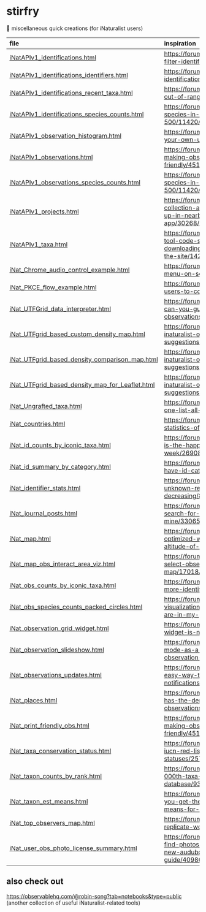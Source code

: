# stirfry
🥘 miscellaneous quick creations (for iNaturalist users)

|file|inspiration|
|:---|:---|
|[iNatAPIv1_identifications.html](https://jumear.github.io/stirfry/iNatAPIv1_identifications)|https://forum.inaturalist.org/t/search-and-filter-identifications/1304/23|
|[iNatAPIv1_identifications_identifiers.html](https://jumear.github.io/stirfry/iNatAPIv1_identifications_identifiers)|https://forum.inaturalist.org/t/summary-of-identifications-by-users/2167/12|
|[iNatAPIv1_identifications_recent_taxa.html](https://jumear.github.io/stirfry/iNatAPIv1_identifications_recent_taxa)|https://forum.inaturalist.org/t/how-to-find-out-of-range-observations-wiki/4271/2|
|[iNatAPIv1_identifications_species_counts.html](https://jumear.github.io/stirfry/iNatAPIv1_identifications_species_counts)|https://forum.inaturalist.org/t/viewing-species-in-a-project-beyond-the-top-500/11420/10|
|[iNatAPIv1_observation_histogram.html](https://jumear.github.io/stirfry/iNatAPIv1_observation_histogram)|https://forum.inaturalist.org/t/viewing-your-own-user-stats/10328/3|
|[iNatAPIv1_observations.html](https://jumear.github.io/stirfry/iNatAPIv1_observations)|https://forum.inaturalist.org/t/tool-for-making-observations-printer-friendly/4513/18|
|[iNatAPIv1_observations_species_counts.html](https://jumear.github.io/stirfry/iNatAPIv1_observations_species_counts)|https://forum.inaturalist.org/t/viewing-species-in-a-project-beyond-the-top-500/11420/10|
|[iNatAPIv1_projects.html](https://jumear.github.io/stirfry/iNatAPIv1_projects)|https://forum.inaturalist.org/t/make-collection-and-umbrella-projects-show-up-in-nearby-projects-in-the-app/30268/7|
|[iNatAPIv1_taxa.html](https://jumear.github.io/stirfry/iNatAPIv1_taxa)|https://forum.inaturalist.org/t/is-there-a-tool-code-snippet-that-allows-downloading-of-taxonomy-data-from-the-site/14268/6|
|[iNat_Chrome_audio_control_example.html](https://jumear.github.io/stirfry/iNat_Chrome_audio_control_example)|https://forum.inaturalist.org/t/vestigial-menu-on-sounds-in-chrome/8621/5|
|[iNat_PKCE_flow_example.html](https://jumear.github.io/stirfry/iNat_PKCE_flow_example)|https://forum.inaturalist.org/t/batch-add-users-to-collection-project-filters/8086/4|
|[iNat_UTFGrid_data_interpreter.html](https://jumear.github.io/stirfry/iNat_UTFGrid_data_interpreter)|https://forum.inaturalist.org/t/inatguessr-can-you-guess-the-location-from-the-observations/44518/50|
|[iNat_UTFgrid_based_custom_density_map.html](https://jumear.github.io/stirfry/iNat_UTFgrid_based_custom_density_map)|https://forum.inaturalist.org/t/looking-for-inaturalist-observation-map-visualisation-suggestions/7322/12|
|[iNat_UTFgrid_based_density_comparison_map.html](https://jumear.github.io/stirfry/iNat_UTFgrid_based_density_comparison_map)|https://forum.inaturalist.org/t/looking-for-inaturalist-observation-map-visualisation-suggestions/7322/22|
|[iNat_UTFgrid_based_density_map_for_Leaflet.html](https://jumear.github.io/stirfry/iNat_UTFgrid_based_density_map_for_Leaflet)|https://forum.inaturalist.org/t/looking-for-inaturalist-observation-map-visualisation-suggestions/7322/12|
|[iNat_Ungrafted_taxa.html](https://jumear.github.io/stirfry/iNat_Ungrafted_taxa)|https://forum.inaturalist.org/t/how-does-one-list-all-ungrafted-taxa/6612/20|
|[iNat_countries.html](https://jumear.github.io/stirfry/iNat_countries)|https://forum.inaturalist.org/t/overview-statistics-of-all-countries/13973/4|
|[iNat_id_counts_by_iconic_taxa.html](https://jumear.github.io/stirfry/iNat_id_counts_by_iconic_taxa)|https://forum.inaturalist.org/t/identifriday-is-the-happiest-day-of-the-week/26908/20|
|[iNat_id_summary_by_category.html](https://jumear.github.io/stirfry/iNat_id_summary_by_category)|https://forum.inaturalist.org/t/many-ids-have-id-category-null/19061/4|
|[iNat_identifier_stats.html](https://jumear.github.io/stirfry/iNat_identifier_stats.)|https://forum.inaturalist.org/t/amount-of-unknown-records-is-decreasing/8594/515|
|[iNat_journal_posts.html](https://jumear.github.io/stirfry/iNat_journal_posts)|https://forum.inaturalist.org/t/can-i-search-for-a-journal-post-of-mine/33065/13|
|[iNat_map.html](https://jumear.github.io/stirfry/iNat_map)|https://forum.inaturalist.org/t/an-optimized-workflow-to-determine-the-altitude-of-an-observation/17465/6|
|[iNat_map_obs_interact_area_viz.html](https://jumear.github.io/stirfry/iNat_map_obs_interact_area_viz)|https://forum.inaturalist.org/t/difficult-to-select-observations-on-mini-map/17018/22|
|[iNat_obs_counts_by_iconic_taxa.html](https://jumear.github.io/stirfry/iNat_obs_counts_by_iconic_taxa)|https://forum.inaturalist.org/t/recruiting-more-identifiers/2388/294|
|[iNat_obs_species_counts_packed_circles.html](https://jumear.github.io/stirfry/iNat_obs_species_counts_packed_circles)|https://forum.inaturalist.org/t/inaturalist-visualization-what-introduced-species-are-in-my-place/12889/15|
|[iNat_observation_grid_widget.html](https://jumear.github.io/stirfry/iNat_observation_grid_widget)|https://forum.inaturalist.org/t/observations-widget-is-not-working-anymore/7892/10|
|[iNat_observation_slideshow.html](https://jumear.github.io/stirfry/iNat_observation_slideshow)|https://forum.inaturalist.org/t/presentation-mode-as-a-full-screen-slideshow-of-observation-images/8316/4|
|[iNat_observations_updates.html](https://jumear.github.io/stirfry/iNat_observations_updates)|https://forum.inaturalist.org/t/is-there-an-easy-way-to-open-all-notifications/25913/35|
|[iNat_places.html](https://jumear.github.io/stirfry/iNat_places)|https://forum.inaturalist.org/t/what-place-has-the-densest-amount-of-observations/23452/16|
|[iNat_print_friendly_obs.html](https://jumear.github.io/stirfry/iNat_print_friendly_obs)|https://forum.inaturalist.org/t/tool-for-making-observations-printer-friendly/4513/16|
|[iNat_taxa_conservation_status.html](https://jumear.github.io/stirfry/iNat_taxa_conservation_status)|https://forum.inaturalist.org/t/updating-iucn-red-list-conservation-statuses/25712/37|
|[iNat_taxon_counts_by_rank.html](https://jumear.github.io/stirfry/iNat_taxon_counts_by_rank)|https://forum.inaturalist.org/t/1-000-000th-taxa-record-added-to-inat-database/9308/6|
|[iNat_taxon_est_means.html](https://jumear.github.io/stirfry/iNat_taxon_est_means)|https://forum.inaturalist.org/t/how-can-you-get-the-full-list-of-establishment-means-for-a-taxon/15435/22|
|[iNat_top_observers_map.html](https://jumear.github.io/stirfry/iNat_top_observers_map)|https://forum.inaturalist.org/t/how-to-replicate-world-tour-figures/13109/12|
|[iNat_user_obs_photo_license_summary.html](https://jumear.github.io/stirfry/iNat_user_obs_photo_license_summary)|https://forum.inaturalist.org/t/surprised-to-find-photos-i-placed-on-inat-in-the-new-audubon-mushroom-guide/40986/103|

## also check out
https://observablehq.com/@robin-song?tab=notebooks&type=public (another collection of useful iNaturalist-related tools)

